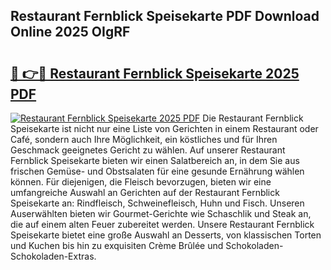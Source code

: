 ## Restaurant Fernblick Speisekarte PDF Download Online 2025 OIgRF

# <h2><a href="http://gc7eaf8.nevu.top/?p=Restaurant+Fernblick+Speisekarte">🔗 👉🔴 Restaurant Fernblick Speisekarte 2025 PDF</a></h2>

[![Restaurant Fernblick Speisekarte 2025 PDF](https://i.imgur.com/dBaPXMq.png)](http://gc7eaf8.nevu.top/?p=Restaurant+Fernblick+Speisekarte)
Die Restaurant Fernblick Speisekarte ist nicht nur eine Liste von Gerichten in einem Restaurant oder Café, sondern auch Ihre Möglichkeit, ein köstliches und für Ihren Geschmack geeignetes Gericht zu wählen. Auf unserer Restaurant Fernblick Speisekarte bieten wir einen Salatbereich an, in dem Sie aus frischen Gemüse- und Obstsalaten für eine gesunde Ernährung wählen können. Für diejenigen, die Fleisch bevorzugen, bieten wir eine umfangreiche Auswahl an Gerichten auf der Restaurant Fernblick Speisekarte an: Rindfleisch, Schweinefleisch, Huhn und Fisch. Unseren Auserwählten bieten wir Gourmet-Gerichte wie Schaschlik und Steak an, die auf einem alten Feuer zubereitet werden. Unsere Restaurant Fernblick Speisekarte bietet eine große Auswahl an Desserts, von klassischen Torten und Kuchen bis hin zu exquisiten Crème Brûlée und Schokoladen-Schokoladen-Extras.
